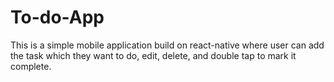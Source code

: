# To-do-App
This is a simple mobile application build on react-native where user can add the task which they want to do, 
edit, delete, and double tap to mark it complete.
